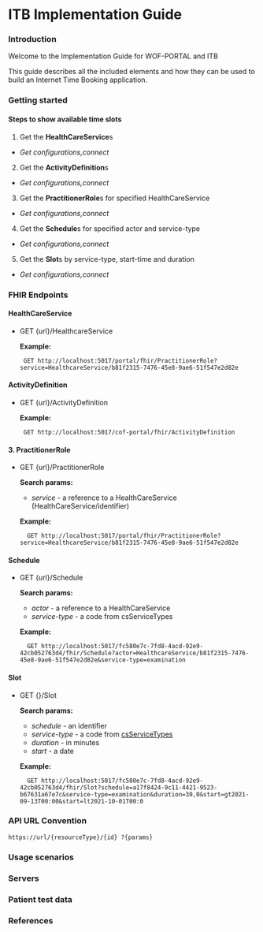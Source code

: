 # ITB Implementation Guide

### Introduction

Welcome to the Implementation Guide for WOF-PORTAL and ITB

This guide describes all the included elements and how they can be used to build an Internet Time Booking application.

### Getting started

#### Steps to show available time slots

1. Get the **HealthCareService**s
* *Get configurations,connect*
2. Get the **ActivityDefinition**s
* *Get configurations,connect*
3. Get the **PractitionerRole**s for specified HealthCareService
* *Get configurations,connect*
4. Get the **Schedule**s for specified actor and service-type
* *Get configurations,connect*
5. Get the **Slot**s by service-type, start-time and duration 
* *Get configurations,connect*


### FHIR Endpoints

#### HealthCareService
*  GET {url}/HealthcareService

    **Example:**    
    
        GET http://localhost:5017/portal/fhir/PractitionerRole?service=HealthcareService/b81f2315-7476-45e8-9ae6-51f547e2d82e

#### ActivityDefinition
*  GET {url}/ActivityDefinition

   **Example:**

        GET http://localhost:5017/cof-portal/fhir/ActivityDefinition

#### 3. PractitionerRole
* GET {url}/PractitionerRole

    **Search params:**
    * *service* - a reference to a HealthCareService (HealthCareService/identifier)

    **Example:**

        GET http://localhost:5017/portal/fhir/PractitionerRole?service=HealthcareService/b81f2315-7476-45e8-9ae6-51f547e2d82e

#### Schedule 
* GET {url}/Schedule

    **Search params:**
    
    * *actor* - a reference to a HealthCareService
    * *service-type* - a code from csServiceTypes

    **Example:**

        GET http://localhost:5017/fc580e7c-7fd8-4acd-92e9-42cb052763d4/fhir/Schedule?actor=HealthcareService/b81f2315-7476-45e8-9ae6-51f547e2d82e&service-type=examination

#### Slot
* GET {}/Slot
    
    **Search params:**
    * *schedule* - an identifier
    * *service-type* - a code from [csServiceTypes](https://build.fhir.org/ig/servicewell/wof-portal-fhir-ig/CodeSystem-csServiceType.html)
    * *duration* - in minutes
    * *start* - a date

    **Example:**

        GET http://localhost:5017/fc580e7c-7fd8-4acd-92e9-42cb052763d4/fhir/Slot?schedule=a17f8424-9c11-4421-9523-b67631a67e7c&service-type=examination&duration=30,0&start=gt2021-09-13T00:00&start=lt2021-10-01T00:0


### API URL Convention

`https://url/{resourceType}/{id} ?{params}`

### Usage scenarios

### Servers

### Patient test data

### References